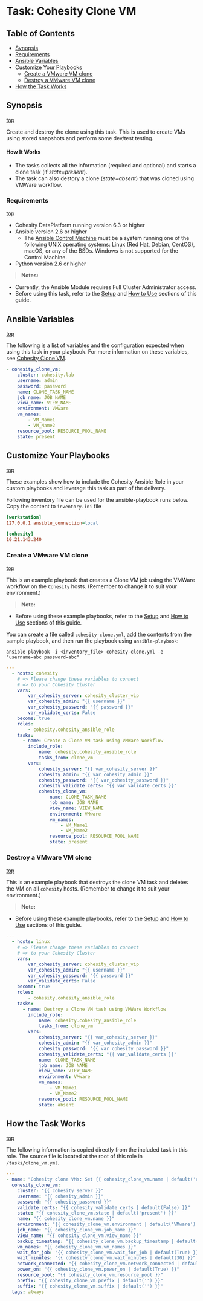 # Task: Cohesity Clone VM 

## Table of Contents
- [Synopsis](#synopsis)
- [Requirements](#requirements)
- [Ansible Variables](#Ansible-Variables)
- [Customize Your Playbooks](#Customize-your-playbooks)
  - [Create a VMware VM clone](#Create-a-VMware-VM-clone)
  - [Destroy a VMware VM clone](#Destroy-a-VMware-VM-clone)
- [How the Task Works](#How-the-Task-works)

## Synopsis
[top](#task-Cohesity-clone-vm)

Create and destroy the clone using this task. This is used to create VMs using stored snapshots and perform some dev/test testing.

#### How It Works
- The tasks collects all the information (required and optional) and starts a clone task (if *state=present*).
- The task can also destory a clone (*state=absent*) that was cloned using VMWare workflow.


### Requirements
[top](#task-Cohesity-clone-vm)

* Cohesity DataPlatform running version 6.3 or higher
* Ansible version 2.6 or higher
  * The [Ansible Control Machine](https://docs.ansible.com/ansible/latest/installation_guide/intro_installation.html#control-machine-requirements) must be a system running one of the following UNIX operating systems: Linux (Red Hat, Debian, CentOS), macOS, or any of the BSDs. Windows is not supported for the Control Machine.
* Python version 2.6 or higher

> **Notes:**
  - Currently, the Ansible Module requires Full Cluster Administrator access.
  - Before using this task, refer to the [Setup](../setup.md) and [How to Use](../how-to-use.md) sections of this guide.

## Ansible Variables
[top](#task-Cohesity-clone-vm)

The following is a list of variables and the configuration expected when using this task in your playbook.  For more information on these variables, see [Cohesity Clone VM](../modules/cohesity_clone.md?id=syntax).
```yaml
- cohesity_clone_vm:
    cluster: cohesity.lab
    username: admin
    password: password
    name: CLONE_TASK_NAME
    job_name: JOB_NAME
    view_name: VIEW_NAME
    environment: VMware
    vm_names:
        - VM_Name1
        - VM_Name2
    resource_pool: RESOURCE_POOL_NAME
    state: present
```

## Customize Your Playbooks
[top](#task-Cohesity-clone-vm)

These examples show how to include the Cohesity Ansible Role in your custom playbooks and leverage this task as part of the delivery.

Following inventory file can be used for the ansible-playbook runs below. Copy the content to `inventory.ini` file
```ini
[workstation]
127.0.0.1 ansible_connection=local

[cohesity]
10.21.143.240
```

### Create a VMware VM clone
[top](#task-Cohesity-clone-vm)

This is an example playbook that creates a Clone VM job using the VMWare workflow on the `Cohesity` hosts. (Remember to change it to suit your environment.)
> **Note:**
  - Before using these example playbooks, refer to the [Setup](../setup.md) and [How to Use](../how-to-use.md) sections of this guide.

You can create a file called `cohesity-clone.yml`, add the contents from the sample playbook, and then run the playbook using `ansible-playbook`:
  ```
  ansible-playbook -i <inventory_file> cohesity-clone.yml -e "username=abc password=abc"
  ```

```yaml
---
  - hosts: cohesity
    # => Please change these variables to connect
    # => to your Cohesity Cluster
    vars:
        var_cohesity_server: cohesity_cluster_vip
        var_cohesity_admin: "{{ username }}"
        var_cohesity_password: "{{ password }}"
        var_validate_certs: False
    become: true
    roles:
        - cohesity.cohesity_ansible_role
    tasks:
      - name: Create a Clone VM task using VMWare Workflow
        include_role:
            name: cohesity.cohesity_ansible_role
            tasks_from: clone_vm
        vars:
            cohesity_server: "{{ var_cohesity_server }}"
            cohesity_admin: "{{ var_cohesity_admin }}"
            cohesity_password: "{{ var_cohesity_password }}"
            cohesity_validate_certs: "{{ var_validate_certs }}"
            cohesity_clone_vm:
                name: CLONE_TASK_NAME
                job_name: JOB_NAME
                view_name: VIEW_NAME
                environment: VMware
                vm_names:
                    - VM_Name1
                    - VM_Name2
                resource_pool: RESOURCE_POOL_NAME
                state: present
```

### Destroy a VMware VM clone
[top](#task-Cohesity-clone-vm)

This is an example playbook that destroys the clone VM task and deletes the VM on all `cohesity` hosts. (Remember to change it to suit your environment.)
> **Note:**
  - Before using these example playbooks, refer to the [Setup](../setup.md) and [How to Use](../how-to-use.md) sections of this guide.

```yaml
---
  - hosts: linux
    # => Please change these variables to connect
    # => to your Cohesity Cluster
    vars:
        var_cohesity_server: cohesity_cluster_vip
        var_cohesity_admin: "{{ username }}"
        var_cohesity_password: "{{ password }}"
        var_validate_certs: False
    become: true
    roles:
        - cohesity.cohesity_ansible_role
    tasks:
      - name: Destroy a Clone VM task using VMWare Workflow
        include_role:
            name: cohesity.cohesity_ansible_role
            tasks_from: clone_vm
        vars:
            cohesity_server: "{{ var_cohesity_server }}"
            cohesity_admin: "{{ var_cohesity_admin }}"
            cohesity_password: "{{ var_cohesity_password }}"
            cohesity_validate_certs: "{{ var_validate_certs }}"
            name: CLONE_TASK_NAME
            job_name: JOB_NAME
            view_name: VIEW_NAME
            environment: VMware
            vm_names:
                - VM_Name1
                - VM_Name2
            resource_pool: RESOURCE_POOL_NAME
            state: absent
```

## How the Task Works
[top](#task-Cohesity-clone-vm)

The following information is copied directly from the included task in this role.  The source file is located at the root of this role in `/tasks/clone_vm.yml`.
```yaml
---
- name: "Cohesity clone VMs: Set {{ cohesity_clone_vm.name | default('clone_task_name') }} to state of {{ cohesity_clone_vm.state | default('present') }}"
  cohesity_clone_vm:
    cluster: "{{ cohesity_server }}"
    username: "{{ cohesity_admin }}"
    password: "{{ cohesity_password }}"
    validate_certs: "{{ cohesity_validate_certs | default(False) }}"
    state: "{{ cohesity_clone_vm.state | default('present') }}"
    name: "{{ cohesity_clone_vm.name }}"
    environment: "{{ cohesity_clone_vm.environment | default('VMware') }}"
    job_name: "{{ cohesity_clone_vm.job_name }}"
    view_name: "{{ cohesity_clone_vm.view_name }}"
    backup_timestamp: "{{ cohesity_clone_vm.backup_timestamp | default('') }}"
    vm_names: "{{ cohesity_clone_vm.vm_names }}"
    wait_for_job: "{{ cohesity_clone_vm.wait_for_job | default(True) }}"
    wait_minutes: "{{ cohesity_clone_vm.wait_minutes | default(30) }}"
    network_connected: "{{ cohesity_clone_vm.network_connected | default(True) }}"
    power_on: "{{ cohesity_clone_vm.power_on | default(True) }}"
    resource_pool: "{{ cohesity_clone_vm.resource_pool }}"
    prefix: "{{ cohesity_clone_vm.prefix | default('') }}"
    suffix: "{{ cohesity_clone_vm.suffix | default('') }}"
  tags: always
  ```
